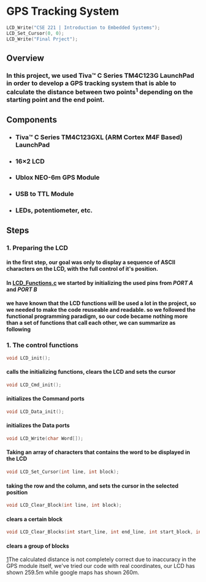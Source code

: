 # GPS Tracking System

```C 
LCD_Write("CSE 221 | Introduction to Embedded Systems");
LCD_Set_Cursor(0, 0);
LCD_Write("Final Prject");
```

## Overview

### In this project, we used **Tiva™ C Series TM4C123G LaunchPad** in order to develop a GPS tracking system that is able to calculate the distance between two points<sup><a name="ft1">1</a></sup> depending on the starting point and the end point.

## Components

- ### Tiva™ C Series TM4C123GXL (ARM Cortex M4F Based) LaunchPad
- ### 16×2 LCD
- ### Ublox NEO-6m GPS Module
- ### USB to TTL Module
- ### LEDs, potentiometer, etc.

## Steps
### 1. Preparing the LCD
#### in the first step, our goal was only to display a sequence of **ASCII** characters on the LCD, with the full control of it's position.
#### In [LCD_Functions.c](https://github.com/0ssamaak0/GPS-Tracking-System/blob/main/LCD_Functions.c) we started by initializing the used pins from *PORT A* and *PORT B*
#### we have known that the **LCD functions** will be used a lot in the project, so we needed to make the code reuseable and readable. so we followed the functional programming paradigm, so our code became nothing more than a set of functions that call each other, we can summarize as following


### 1. The control functions
```C 
void LCD_init();
```
#### calls the initializing functions, clears the LCD and sets the cursor
```C
void LCD_Cmd_init();
```
#### initializes the Command ports
```C
void LCD_Data_init();
```
#### initializes the Data ports
```C
void LCD_Write(char Word[]);
```
#### Taking an array of characters that contains the word to be displayed in the LCD
```C
void LCD_Set_Cursor(int line, int block);
```
#### taking the row and the column, and sets the cursor in the selected position
```C
void LCD_Clear_Block(int line, int block);
```
#### clears a certain block
```C
void LCD_Clear_Blocks(int start_line, int end_line, int start_block, int end_block );
```
#### clears a group of blocks





[1](#myfootnote1)The calculated distance is not completely correct due to inaccuracy in the GPS module itself, we've tried our code with real coordinates, our LCD has shown 259.5m while google maps has shown 260m.


